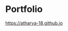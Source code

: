 # Portfolio
<html>
<a href="https://atharva-18.github.io", target="_blank" ><span>https://atharva-18.github.io</span></a>
</html>
